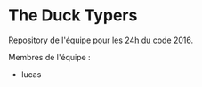 # The Duck Typers
Repository de l'équipe pour les [24h du code 2016](http://www.les24hducode.fr/).

Membres de l'équipe :
- lucas
